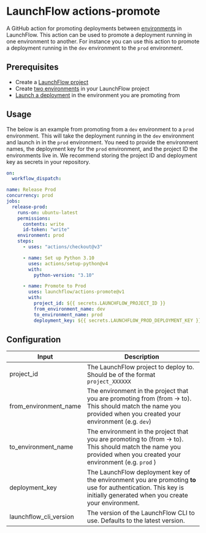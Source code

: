 # LaunchFlow actions-promote

A GitHub action for promoting deployments between [environments](https://docs.launchflow.com/launchflow-cloud/user-guides/environments) in LaunchFlow. This action can be used to promote a deployment running in one environment to another. For instance you can use this action to promote a deployment running in the `dev` environment to the `prod` environment.

## Prerequisites

- Create a [LaunchFlow project](https://docs.launchflow.com/launchflow-cloud/user-guides/projects)
- Create [two environments]((https://docs.launchflow.com/launchflow-cloud/user-guides/environments)) in your LaunchFlow project
- [Launch a deployment](](https://docs.launchflow.com/launchflow-cloud/user-guides/create-a-deployment) ) in the environment you are promoting from

## Usage

The below is an example from promoting from a `dev` environment to a `prod` environment. This will take the deployment running in the `dev` environment and launch in in the `prod` environment. You need to provide the environment names, the deployment key for the `prod` environment, and the project ID the environments live in. We recommend storing the project ID and deployment key as secrets in your repository.

```yaml
on:
  workflow_dispatch:

name: Release Prod
concurrency: prod
jobs:
  release-prod:
    runs-on: ubuntu-latest
    permissions:
      contents: write
      id-token: "write"
    environment: prod
    steps:
      - uses: "actions/checkout@v3"

      - name: Set up Python 3.10
        uses: actions/setup-python@v4
        with:
          python-version: "3.10"

      - name: Promote to Prod
        uses: launchflow/actions-promote@v1
        with:
          project_id: ${{ secrets.LAUNCHFLOW_PROJECT_ID }}
          from_environment_name: dev
          to_environment_name: prod
          deployment_key: ${{ secrets.LAUNCHFLOW_PROD_DEPLOYMENT_KEY }}

```

## Configuration

| Input                 | Description                                                                                                                                                         |
|-----------------------|---------------------------------------------------------------------------------------------------------------------------------------------------------------------|
| project_id            | The LaunchFlow project to deploy to. Should be of the format `project_XXXXXX`                                                                                       |
| from_environment_name | The environment in the project that you are promoting from (from -> to). This should match the name you provided when you created your environment (e.g. `dev`)     |
| to_environment_name   | The environment in the project that you are promoting to (from -> to). This should match the name you provided when you created your environment (e.g.  `prod` )    |
| deployment_key        | The LaunchFlow deployment key of the environment you are promoting **to** use for authentication. This key is initially generated when you create your environment. |
| launchflow_cli_version        | The version of the LaunchFlow CLI to use. Defaults to the latest version. |
